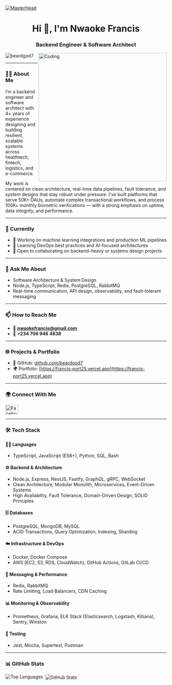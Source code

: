 [![MasterHead](https://devtechnosys.com/insights/wp-content/uploads/2021/07/full-stack-development.gif)](https://github.com/beardgod7)
<h1 align="center">Hi 👋, I'm Nwaoke Francis</h1>
<h3 align="center">Backend Engineer & Software Architect</h3>

<img align="right" alt="Coding" width="400" src="https://cdn.dribbble.com/users/1162077/screenshots/3848914/programmer.gif">

<p align="left"> <img src="https://komarev.com/ghpvc/?username=beardgod7&label=Profile%20views&color=0e75b6&style=flat" alt="beardgod7" /> </p>

---

### 👨‍💻 About Me

I’m a backend engineer and software architect with 4+ years of experience designing and building resilient, scalable systems across healthtech, fintech, logistics, and e-commerce.

My work is centered on clean architecture, real-time data pipelines, fault tolerance, and system designs that stay robust under pressure. I've built platforms that serve 50K+ DAUs, automate complex transactional workflows, and process 100K+ monthly biometric verifications — with a strong emphasis on uptime, data integrity, and performance.

---

### 🚀 Currently

- 🔭 Working on machine learning integrations and production ML pipelines  
- 🌱 Learning DevOps best practices and AI-focused architectures  
- 🤝 Open to collaborating on backend-heavy or systems design projects

---

### 💬 Ask Me About

- Software Architecture & System Design  
- Node.js, TypeScript, Redis, PostgreSQL, RabbitMQ  
- Real-time communication, API design, observability, and fault-tolerant messaging

---

### 📫 How to Reach Me

- 📧 **nwaokefrancis@gmail.com**  
- 📱 **+234 706 946 4838**

---

### 🌐 Projects & Portfolio

- 💼 GitHub: [github.com/beardgod7](https://github.com/beardgod7)  
- 🌍 Portfolio: [https://francis-port25.vercel.app](https://francis-port25.vercel.app)

---

### 🌍 Connect With Me

<a href="https://fb.com/nwaoke francis ericson" target="blank">
  <img align="center" src="https://raw.githubusercontent.com/rahuldkjain/github-profile-readme-generator/master/src/images/icons/Social/facebook.svg" alt="Facebook" height="30" width="40" />
</a>

---

### 🛠️ Tech Stack

#### 👨‍💻 Languages
- TypeScript, JavaScript (ES6+), Python, SQL, Bash

#### ⚙️ Backend & Architecture
- Node.js, Express, NestJS, Fastify, GraphQL, gRPC, WebSocket  
- Clean Architecture, Modular Monolith, Microservices, Event-Driven Systems  
- High Availability, Fault Tolerance, Domain-Driven Design, SOLID Principles

#### 🗄️ Databases
- PostgreSQL, MongoDB, MySQL  
- ACID Transactions, Query Optimization, Indexing, Sharding

#### ☁️ Infrastructure & DevOps
- Docker, Docker Compose  
- AWS (EC2, S3, RDS, CloudWatch), GitHub Actions, GitLab CI/CD

#### 📨 Messaging & Performance
- Redis, RabbitMQ  
- Rate Limiting, Load Balancers, CDN Caching

#### 📊 Monitoring & Observability
- Prometheus, Grafana, ELK Stack (Elasticsearch, Logstash, Kibana), Sentry, Winston

#### 🧪 Testing
- Jest, Mocha, Supertest, Postman

---

### 📊 GitHub Stats

<p>
  <img align="left" src="https://github-readme-stats.vercel.app/api/top-langs?username=beardgod7&show_icons=true&locale=en&layout=compact" alt="Top Languages" />
</p>

<p>
  &nbsp;<img align="center" src="https://github-readme-stats.vercel.app/api?username=beardgod7&show_icons=true&locale=en" alt="GitHub Stats" />
</p>


